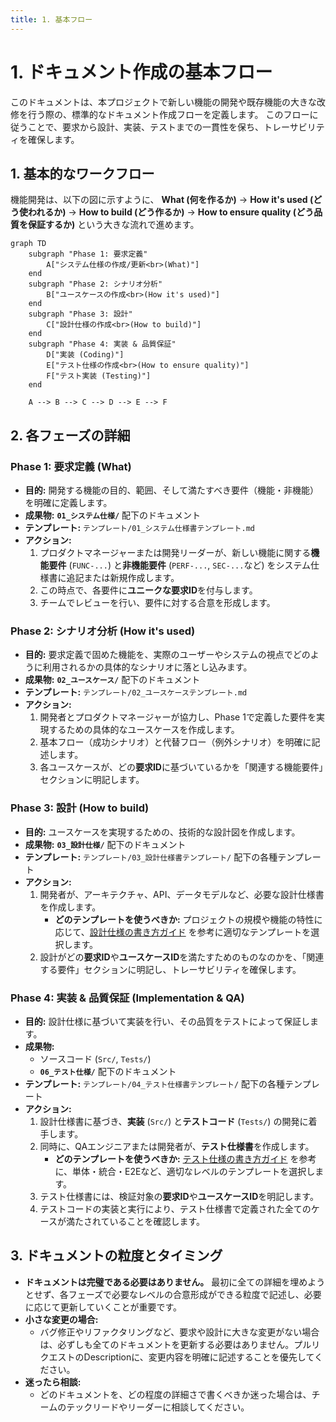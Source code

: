 ```yaml
---
title: 1. 基本フロー
---
```


# 1. ドキュメント作成の基本フロー

このドキュメントは、本プロジェクトで新しい機能の開発や既存機能の大きな改修を行う際の、標準的なドキュメント作成フローを定義します。
このフローに従うことで、要求から設計、実装、テストまでの一貫性を保ち、トレーサビリティを確保します。

## 1. 基本的なワークフロー

機能開発は、以下の図に示すように、
**What (何を作るか)** → **How it's used (どう使われるか)** → **How to build (どう作るか)** → **How to ensure quality (どう品質を保証するか)**
という大きな流れで進めます。

```mermaid
graph TD
    subgraph "Phase 1: 要求定義"
        A["システム仕様の作成/更新<br>(What)"]
    end
    subgraph "Phase 2: シナリオ分析"
        B["ユースケースの作成<br>(How it's used)"]
    end
    subgraph "Phase 3: 設計"
        C["設計仕様の作成<br>(How to build)"]
    end
    subgraph "Phase 4: 実装 & 品質保証"
        D["実装 (Coding)"]
        E["テスト仕様の作成<br>(How to ensure quality)"]
        F["テスト実装 (Testing)"]
    end

    A --> B --> C --> D --> E --> F
```

## 2. 各フェーズの詳細

### Phase 1: 要求定義 (What)

- **目的:** 開発する機能の目的、範囲、そして満たすべき要件（機能・非機能）を明確に定義します。
- **成果物:** **`01_システム仕様/`** 配下のドキュメント
- **テンプレート:** `テンプレート/01_システム仕様書テンプレート.md`
- **アクション:**
    1. プロダクトマネージャーまたは開発リーダーが、新しい機能に関する**機能要件** (`FUNC-...`) と**非機能要件** (`PERF-...`, `SEC-...`など) をシステム仕様書に追記または新規作成します。
    2. この時点で、各要件に**ユニークな要求ID**を付与します。
    3. チームでレビューを行い、要件に対する合意を形成します。

### Phase 2: シナリオ分析 (How it's used)

- **目的:** 要求定義で固めた機能を、実際のユーザーやシステムの視点でどのように利用されるかの具体的なシナリオに落とし込みます。
- **成果物:** **`02_ユースケース/`** 配下のドキュメント
- **テンプレート:** `テンプレート/02_ユースケーステンプレート.md`
- **アクション:**
    1. 開発者とプロダクトマネージャーが協力し、Phase 1で定義した要件を実現するための具体的なユースケースを作成します。
    2. 基本フロー（成功シナリオ）と代替フロー（例外シナリオ）を明確に記述します。
    3. 各ユースケースが、どの**要求ID**に基づいているかを「関連する機能要件」セクションに明記します。

### Phase 3: 設計 (How to build)

- **目的:** ユースケースを実現するための、技術的な設計図を作成します。
- **成果物:** **`03_設計仕様/`** 配下のドキュメント
- **テンプレート:** `テンプレート/03_設計仕様書テンプレート/` 配下の各種テンプレート
- **アクション:**
    1. 開発者が、アーキテクチャ、API、データモデルなど、必要な設計仕様書を作成します。
        - **どのテンプレートを使うべきか:** プロジェクトの規模や機能の特性に応じて、[設計仕様の書き方ガイド](./04_設計仕様の書き方ガイド.md) を参考に適切なテンプレートを選択します。
    2. 設計がどの**要求ID**や**ユースケースID**を満たすためのものなのかを、「関連する要件」セクションに明記し、トレーサビリティを確保します。

### Phase 4: 実装 & 品質保証 (Implementation & QA)

- **目的:** 設計仕様に基づいて実装を行い、その品質をテストによって保証します。
- **成果物:**
    - ソースコード (`Src/`, `Tests/`)
    - **`06_テスト仕様/`** 配下のドキュメント
- **テンプレート:** `テンプレート/04_テスト仕様書テンプレート/` 配下の各種テンプレート
- **アクション:**
    1. 設計仕様書に基づき、**実装** (`Src/`) と**テストコード** (`Tests/`) の開発に着手します。
    2. 同時に、QAエンジニアまたは開発者が、**テスト仕様書**を作成します。
        - **どのテンプレートを使うべきか:** [テスト仕様の書き方ガイド](./05_テスト仕様の書き方ガイド.md) を参考に、単体・統合・E2Eなど、適切なレベルのテンプレートを選択します。
    3. テスト仕様書には、検証対象の**要求ID**や**ユースケースID**を明記します。
    4. テストコードの実装と実行により、テスト仕様書で定義された全てのケースが満たされていることを確認します。

## 3. ドキュメントの粒度とタイミング

- **ドキュメントは完璧である必要はありません。** 最初に全ての詳細を埋めようとせず、各フェーズで必要なレベルの合意形成ができる粒度で記述し、必要に応じて更新していくことが重要です。
- **小さな変更の場合:**
    - バグ修正やリファクタリングなど、要求や設計に大きな変更がない場合は、必ずしも全てのドキュメントを更新する必要はありません。プルリクエストのDescriptionに、変更内容を明確に記述することを優先してください。
- **迷ったら相談:**
    - どのドキュメントを、どの程度の詳細さで書くべきか迷った場合は、チームのテックリードやリーダーに相談してください。
